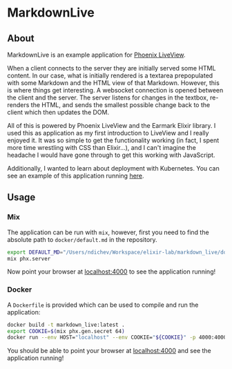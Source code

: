 # MarkdownLive

## About

MarkdownLive is an example application for [Phoenix LiveView](https://github.com/phoenixframework/phoenix_live_view).

When a client connects to the server they are initially served some HTML content. In our case, what is initially rendered is a textarea prepopulated with some Markdown and the HTML view of that Markdown. However, this is where things get interesting. A websocket connection is opened between the client and the server. The server listens for changes in the textbox, re-renders the HTML, and sends the smallest possible change back to the client which then updates the DOM.

All of this is powered by Phoenix LiveView and the Earmark Elixir library. I used this as application as my first introduction to LiveView and I really enjoyed it. It was so simple to get the functionality working (in fact, I spent more time wrestling with CSS than Elixir...), and I can't imagine the headache I would have gone through to get this working with JavaScript.

Additionally, I wanted to learn about deployment with Kubernetes. You can see an example of this application running [here](http://markdown.dichev.io).

## Usage

### Mix

The application can be run with `mix`, however, first you need to find the absolute path to `docker/default.md` in the repository.

```bash
export DEFAULT_MD="/Users/ndichev/Workspace/elixir-lab/markdown_live/docker/default.md"
mix phx.server
```

Now point your browser at [localhost:4000](localhost:4000) to see the application running!

### Docker

A `Dockerfile` is provided which can be used to compile and run the application:

```bash
docker build -t markdown_live:latest .
export COOKIE=$(mix phx.gen.secret 64)
docker run --env HOST="localhost" --env COOKIE="${COOKIE}" -p 4000:4000 --rm --name markdown_live markdown_live
```

You should be able to point your browser at [localhost:4000](localhost:4000) and see the application running!
